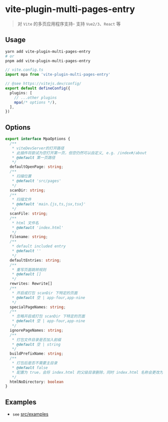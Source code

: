 # vite-plugin-multi-pages-entry

> 对 `Vite` 的多页应用程序支持- 支持 `Vue2/3`、`React` 等

## Usage

```sh
yarn add vite-plugin-multi-pages-entry
# or
pnpm add vite-plugin-multi-pages-entry
```

```ts
// vite.config.ts
import mpa from 'vite-plugin-multi-pages-entry'

// @see https://vitejs.dev/config/
export default defineConfig({
  plugins: [
    // ...other plugins
    mpa(/* options */),
  ],
})
```

## Options

```typescript
export interface MpaOptions {
  /**
   * viteDevServer的打开路径
   * 此插件将尝试为您打开第一页，但您仍然可以自定义, e.g. /index#/about
   * @default 第一页路径
   */
  defaultOpenPage: string;
  /**
   * 扫描位置
   * @default 'src/pages'
   */
  scanDir: string;
  /**
   * 扫描文件
   * @default 'main.{js,ts,jsx,tsx}'
   */
  scanFile: string;
  /**
   * html 文件名
   * @default 'index.html'
   */
  filename: string;
  /**
   * default included entry
   * @default ''
   */
  defaultEntries: string;
  /**
   * 重写页面跳转规则
   * @default []
   */
  rewrites: Rewrite[]
  /**
   * 开启或打包 scanDir 下特定的页面
   * @default 空 | app-four,app-nine
   */
  specialPageNames: string;
  /**
   * 忽略开启或打包 scanDir 下特定的页面
   * @default 空 | app-four,app-nine
   */
  ignorePageNames: string;
  /**
   * 打包文件目录是否加入前缀
   * @default 空 | string
   */
  buildPrefixName: string;
  /**
   * 打包后是否不需要主目录
   * @default false
   * 配置为 true，会将 index.html 的父级目录删除，同时 index.html 名称会更改为 父目录名称.html
   */
  htmlNoDirectory: boolean
}
```

## Examples

- `see` [src/examples](https://github.com/Miofly/vite-plugin-multi-pages/tree/master/example/vite-plugin-demo)
